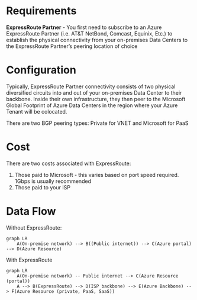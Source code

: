 # Requirements
**ExpressRoute Partner** - You first need to subscribe to an Azure ExpressRoute Partner (i.e.
AT&T NetBond, Comcast, Equinix, Etc.) to establish the physical connectivity from your on-premises
Data Centers to the ExpressRoute Partner’s peering location of choice

# Configuration
Typically, ExpressRoute Partner connectivity consists of two physical diversified circuits into and out of
your on-premises Data Center to their backbone. Inside their own infrastructure, they then peer to the Microsoft Global
Footprint of Azure Data Centers in the region where your Azure Tenant will be colocated.

There are two BGP peering types: Private for VNET and Microsoft for PaaS

# Cost
There are two costs associated with ExpressRoute:
1. Those paid to Microsoft - this varies based on port speed required. 1Gbps is usually recommended
1. Those paid to your ISP

# Data Flow
Without ExpressRoute:
```mermaid
graph LR
    A(On-premise network) --> B((Public internet)) --> C(Azure portal) --> D(Azure Resource)
```    

With ExpressRoute
```mermaid
graph LR
    A(On-premise network) -- Public internet --> C(Azure Resource (portal))
    A --> B(ExpressRoute) --> D(ISP backbone) --> E(Azure Backbone) --> F(Azure Resource (private, PaaS, SaaS))
```    
